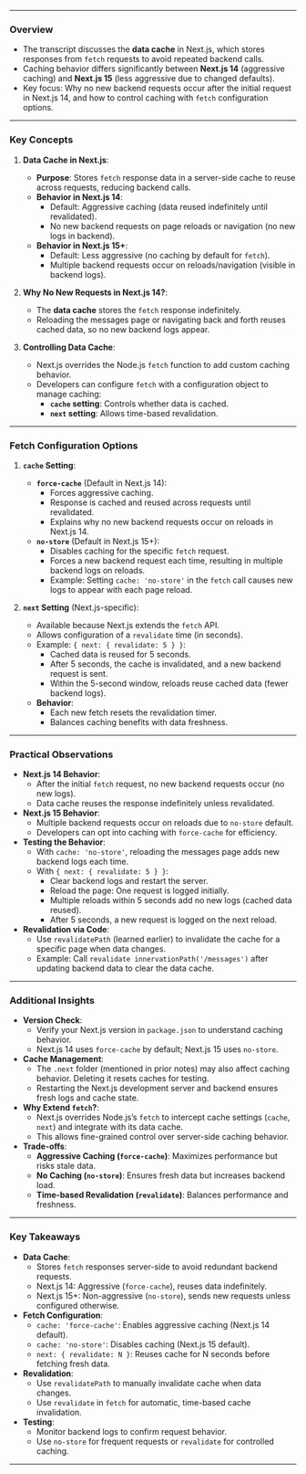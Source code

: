 
---

### **Overview**
- The transcript discusses the **data cache** in Next.js, which stores responses from `fetch` requests to avoid repeated backend calls.
- Caching behavior differs significantly between **Next.js 14** (aggressive caching) and **Next.js 15** (less aggressive due to changed defaults).
- Key focus: Why no new backend requests occur after the initial request in Next.js 14, and how to control caching with `fetch` configuration options.

---

### **Key Concepts**
1. **Data Cache in Next.js**:
   - **Purpose**: Stores `fetch` response data in a server-side cache to reuse across requests, reducing backend calls.
   - **Behavior in Next.js 14**:
     - Default: Aggressive caching (data reused indefinitely until revalidated).
     - No new backend requests on page reloads or navigation (no new logs in backend).
   - **Behavior in Next.js 15+**:
     - Default: Less aggressive (no caching by default for `fetch`).
     - Multiple backend requests occur on reloads/navigation (visible in backend logs).

2. **Why No New Requests in Next.js 14?**:
   - The **data cache** stores the `fetch` response indefinitely.
   - Reloading the messages page or navigating back and forth reuses cached data, so no new backend logs appear.

3. **Controlling Data Cache**:
   - Next.js overrides the Node.js `fetch` function to add custom caching behavior.
   - Developers can configure `fetch` with a configuration object to manage caching:
     - **`cache` setting**: Controls whether data is cached.
     - **`next` setting**: Allows time-based revalidation.

---

### **Fetch Configuration Options**
1. **`cache` Setting**:
   - **`force-cache`** (Default in Next.js 14):
     - Forces aggressive caching.
     - Response is cached and reused across requests until revalidated.
     - Explains why no new backend requests occur on reloads in Next.js 14.
   - **`no-store`** (Default in Next.js 15+):
     - Disables caching for the specific `fetch` request.
     - Forces a new backend request each time, resulting in multiple backend logs on reloads.
     - Example: Setting `cache: 'no-store'` in the `fetch` call causes new logs to appear with each page reload.

2. **`next` Setting** (Next.js-specific):
   - Available because Next.js extends the `fetch` API.
   - Allows configuration of a `revalidate` time (in seconds).
   - Example: `{ next: { revalidate: 5 } }`:
     - Cached data is reused for 5 seconds.
     - After 5 seconds, the cache is invalidated, and a new backend request is sent.
     - Within the 5-second window, reloads reuse cached data (fewer backend logs).
   - **Behavior**:
     - Each new fetch resets the revalidation timer.
     - Balances caching benefits with data freshness.

---

### **Practical Observations**
- **Next.js 14 Behavior**:
  - After the initial `fetch` request, no new backend requests occur (no new logs).
  - Data cache reuses the response indefinitely unless revalidated.
- **Next.js 15 Behavior**:
  - Multiple backend requests occur on reloads due to `no-store` default.
  - Developers can opt into caching with `force-cache` for efficiency.
- **Testing the Behavior**:
  - With `cache: 'no-store'`, reloading the messages page adds new backend logs each time.
  - With `{ next: { revalidate: 5 } }`:
    - Clear backend logs and restart the server.
    - Reload the page: One request is logged initially.
    - Multiple reloads within 5 seconds add no new logs (cached data reused).
    - After 5 seconds, a new request is logged on the next reload.
- **Revalidation via Code**:
  - Use `revalidatePath` (learned earlier) to invalidate the cache for a specific page when data changes.
  - Example: Call `revalidate innervationPath('/messages')` after updating backend data to clear the data cache.

---

### **Additional Insights**
- **Version Check**:
  - Verify your Next.js version in `package.json` to understand caching behavior.
  - Next.js 14 uses `force-cache` by default; Next.js 15 uses `no-store`.
- **Cache Management**:
  - The `.next` folder (mentioned in prior notes) may also affect caching behavior. Deleting it resets caches for testing.
  - Restarting the Next.js development server and backend ensures fresh logs and cache state.
- **Why Extend `fetch`?**:
  - Next.js overrides Node.js’s `fetch` to intercept cache settings (`cache`, `next`) and integrate with its data cache.
  - This allows fine-grained control over server-side caching behavior.
- **Trade-offs**:
  - **Aggressive Caching (`force-cache`)**: Maximizes performance but risks stale data.
  - **No Caching (`no-store`)**: Ensures fresh data but increases backend load.
  - **Time-based Revalidation (`revalidate`)**: Balances performance and freshness.

---

### **Key Takeaways**
- **Data Cache**:
  - Stores `fetch` responses server-side to avoid redundant backend requests.
  - Next.js 14: Aggressive (`force-cache`), reuses data indefinitely.
  - Next.js 15+: Non-aggressive (`no-store`), sends new requests unless configured otherwise.
- **Fetch Configuration**:
  - `cache: 'force-cache'`: Enables aggressive caching (Next.js 14 default).
  - `cache: 'no-store'`: Disables caching (Next.js 15 default).
  - `next: { revalidate: N }`: Reuses cache for N seconds before fetching fresh data.
- **Revalidation**:
  - Use `revalidatePath` to manually invalidate cache when data changes.
  - Use `revalidate` in `fetch` for automatic, time-based cache invalidation.
- **Testing**:
  - Monitor backend logs to confirm request behavior.
  - Use `no-store` for frequent requests or `revalidate` for controlled caching.

---
